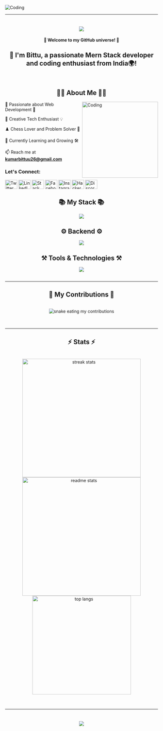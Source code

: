 <img align="center" alt="Coding" src="https://github.com/Bittukr7479/Bittukr7479/assets/143955797/e5a6d997-deaf-4f4f-88c2-18e9c90a688c" /> <hr/> <h1 align="center"> <img src="https://readme-typing-svg.herokuapp.com/?font=Pacifico&size=35&center=true&vCenter=true&width=500&height=70&duration=4000&lines=Hi+There!+👋;+I'm+Bittu!;Mern Stack+Developer+💻;" /> </h1> <h4 align="center">🚀 Welcome to my GitHub universe! 🚀</h4> <h2 align="center">👋 I'm Bittu, a passionate Mern Stack developer and coding enthusiast from India🌍!</h2> <br/> <h2 align="center">👨‍💻 About Me 👨‍💻</h2> <img align="right" width="250" alt="Coding" src="https://github.com/Bittukr7479/Bittukr7479/assets/143955797/3ac3278b-8a5e-46f1-9f9e-c01e3ee3874a" /> <p align="left"> 🌟 Passionate about Web Development 🚀 </p> <p align="left"> 🎨 Creative Tech Enthusiast 💡 </p> <p align="left"> ♟️ Chess Lover and Problem Solver 💪 </p> <p align="left"> 🌱 Currently Learning and Growing 🛠️ </p> <p align="left"> 📫 Reach me at **kumarbittuu26@gmail.com** </p> <h3 align="left">Let's Connect:</h3> <p align="left"> <a href="https://twitter.com/bittuku51471147" target="blank"><img align="center" src="https://raw.githubusercontent.com/rahuldkjain/github-profile-readme-generator/master/src/images/icons/Social/twitter.svg" alt="Twitter" height="30" width="40" /></a> <a href="https://www.linkedin.com/in/bittukr7479" target="blank"><img align="center" src="https://raw.githubusercontent.com/rahuldkjain/github-profile-readme-generator/master/src/images/icons/Social/linked-in-alt.svg" alt="LinkedIn" height="30" width="40" /></a> <a href="https://stackoverflow.com/users/your-id" target="blank"><img align="center" src="https://raw.githubusercontent.com/rahuldkjain/github-profile-readme-generator/master/src/images/icons/Social/stack-overflow.svg" alt="Stack Overflow" height="30" width="40" /></a> <a href="https://fb.com/your-id" target="blank"><img align="center" src="https://raw.githubusercontent.com/rahuldkjain/github-profile-readme-generator/master/src/images/icons/Social/facebook.svg" alt="Facebook" height="30" width="40" /></a> <a href="https://instagram.com/your-id" target="blank"><img align="center" src="https://raw.githubusercontent.com/rahuldkjain/github-profile-readme-generator/master/src/images/icons/Social/instagram.svg" alt="Instagram" height="30" width="40" /></a> <a href="https://www.hackerearth.com/your-id" target="blank"><img align="center" src="https://raw.githubusercontent.com/rahuldkjain/github-profile-readme-generator/master/src/images/icons/Social/hackerearth.svg" alt="HackerEarth" height="30" width="40" /></a> <a href="https://discord.gg/your-id" target="blank"><img align="center" src="https://raw.githubusercontent.com/rahuldkjain/github-profile-readme-generator/master/src/images/icons/Social/discord.svg" alt="Discord" height="30" width="40" /></a> </p> <h2 align="center">📚 My Stack 📚</h2> <div align="center"> <img src="https://skillicons.dev/icons?i=html,css,js,react,redux,materialui,tailwind,bootstrap"/> </div> <h2 align="center">⚙️ Backend ⚙️</h2> <div align="center"> <img src="https://skillicons.dev/icons?i=nodejs,express,mongo,python,django" /> </div> <h2 align="center">⚒️ Tools & Technologies ⚒️</h2> <div align="center"> <img src="https://skillicons.dev/icons?i=git,github,figma,docker,kubernetes,aws,firebase" /> </div> <br/> <hr/> <div align="center"> <h2>🐍 My Contributions 🐍</h2> <br> <img alt="snake eating my contributions" src="https://raw.githubusercontent.com/Bittukr7479/Bittukr7479/output/github-contribution-grid-snake.svg" />
<br/><br/><br/>

</div> <hr/> <h2 align="center">⚡ Stats ⚡</h2> <br> <div align="center"> <img width=390 src="https://github-readme-streak-stats-salesp07.vercel.app/?user=Bittukr7479&count_private=true&theme=react&border_radius=10" alt="streak stats"/> <img width=390 src="https://github-readme-stats-salesp07.vercel.app/api?username=Bittukr7479&count_private=true&show_icons=true&theme=react&rank_icon=github&border_radius=10" alt="readme stats" /> <br/> <img width=325 align="center" src="https://github-readme-stats-salesp07.vercel.app/api/top-langs/?username=Bittukr7479&layout=compact&theme=react&border_radius=10&size_weight=0.5&count_weight=0.5&exclude_repo=github-readme-stats" alt="top langs" /> </div>
<br/><br/>

<hr/> <h1 align="center"> <img src="https://readme-typing-svg.herokuapp.com/?font=Pacifico&size=35&center=true&vCenter=true&width=500&height=70&duration=4000&lines=Thanks+for+visiting+Us!+💖;Let's+Connect!+🚀;" /> </h1>
